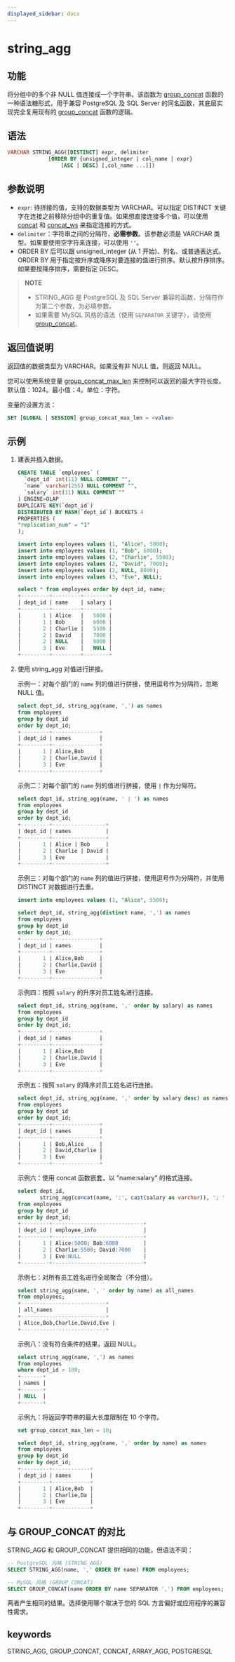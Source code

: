 ```yaml
---
displayed_sidebar: docs
---
```


# string_agg

## 功能

将分组中的多个非 NULL 值连接成一个字符串。该函数为 [group_concat](./group_concat.md) 函数的一种语法糖形式，用于兼容 PostgreSQL 及 SQL Server 的同名函数，其底层实现完全复用现有的 [group_concat](./group_concat.md) 函数的逻辑。

## 语法

```SQL
VARCHAR STRING_AGG([DISTINCT] expr, delimiter
             [ORDER BY {unsigned_integer | col_name | expr}
                 [ASC | DESC] [,col_name ...]])
```

## 参数说明

- `expr`: 待拼接的值，支持的数据类型为 VARCHAR。可以指定 DISTINCT 关键字在连接之前移除分组中的重复值。如果想直接连接多个值，可以使用 [concat](../string-functions/concat.md) 和 [concat_ws](../string-functions/concat_ws.md) 来指定连接的方式。
- `delimiter`：字符串之间的分隔符，**必需参数**。该参数必须是 VARCHAR 类型。如果要使用空字符来连接，可以使用 `''`。
- ORDER BY 后可以跟 unsigned_integer (从 1 开始)、列名、或普通表达式。ORDER BY 用于指定按升序或降序对要连接的值进行排序。默认按升序排序。如果要按降序排序，需要指定 DESC。

> **NOTE**
>
> - STRING_AGG 是 PostgreSQL 及 SQL Server 兼容的函数，分隔符作为第二个参数，为必填参数。
> - 如果需要 MySQL 风格的语法（使用 `SEPARATOR` 关键字），请使用 [group_concat](./group_concat.md)。

## 返回值说明

返回值的数据类型为 VARCHAR。如果没有非 NULL 值，则返回 NULL。

您可以使用系统变量 [group_concat_max_len](../../System_variable.md#group_concat_max_len) 来控制可以返回的最大字符长度。默认值：1024。最小值：4。单位：字符。

变量的设置方法：

```sql
SET [GLOBAL | SESSION] group_concat_max_len = <value>
```

## 示例

1. 建表并插入数据。

   ```sql
   CREATE TABLE `employees` (
     `dept_id` int(11) NULL COMMENT "",
     `name` varchar(255) NULL COMMENT "",
     `salary` int(11) NULL COMMENT ""
   ) ENGINE=OLAP
   DUPLICATE KEY(`dept_id`)
   DISTRIBUTED BY HASH(`dept_id`) BUCKETS 4
   PROPERTIES (
   "replication_num" = "1"
   );

   insert into employees values (1, "Alice", 5000);
   insert into employees values (1, "Bob", 6000);
   insert into employees values (2, "Charlie", 5500);
   insert into employees values (2, "David", 7000);
   insert into employees values (2, NULL, 8000);
   insert into employees values (3, "Eve", NULL);

   select * from employees order by dept_id, name;
   +---------+---------+--------+
   | dept_id | name    | salary |
   +---------+---------+--------+
   |       1 | Alice   |   5000 |
   |       1 | Bob     |   6000 |
   |       2 | Charlie |   5500 |
   |       2 | David   |   7000 |
   |       2 | NULL    |   8000 |
   |       3 | Eve     |   NULL |
   +---------+---------+--------+
   ```

2. 使用 string_agg 对值进行拼接。

   示例一：对每个部门的 `name` 列的值进行拼接，使用逗号作为分隔符，忽略 NULL 值。

   ```sql
   select dept_id, string_agg(name, ',') as names 
   from employees 
   group by dept_id 
   order by dept_id;
   +---------+---------------+
   | dept_id | names         |
   +---------+---------------+
   |       1 | Alice,Bob     |
   |       2 | Charlie,David |
   |       3 | Eve           |
   +---------+---------------+
   ```

   示例二：对每个部门的 `name` 列的值进行拼接，使用 ` | ` 作为分隔符。

   ```sql
   select dept_id, string_agg(name, ' | ') as names 
   from employees 
   group by dept_id 
   order by dept_id;
   +---------+-----------------+
   | dept_id | names           |
   +---------+-----------------+
   |       1 | Alice | Bob     |
   |       2 | Charlie | David |
   |       3 | Eve             |
   +---------+-----------------+
   ```

   示例三：对每个部门的 `name` 列的值进行拼接，使用逗号作为分隔符，并使用 DISTINCT 对数据进行去重。

   ```sql
   insert into employees values (1, "Alice", 5500);
   
   select dept_id, string_agg(distinct name, ',') as names 
   from employees 
   group by dept_id 
   order by dept_id;
   +---------+---------------+
   | dept_id | names         |
   +---------+---------------+
   |       1 | Alice,Bob     |
   |       2 | Charlie,David |
   |       3 | Eve           |
   +---------+---------------+
   ```

   示例四：按照 `salary` 的升序对员工姓名进行连接。

   ```sql
   select dept_id, string_agg(name, ',' order by salary) as names 
   from employees 
   group by dept_id 
   order by dept_id;
   +---------+---------------+
   | dept_id | names         |
   +---------+---------------+
   |       1 | Alice,Bob     |
   |       2 | Charlie,David |
   |       3 | Eve           |
   +---------+---------------+
   ```

   示例五：按照 `salary` 的降序对员工姓名进行连接。

   ```sql
   select dept_id, string_agg(name, ',' order by salary desc) as names 
   from employees 
   group by dept_id 
   order by dept_id;
   +---------+---------------+
   | dept_id | names         |
   +---------+---------------+
   |       1 | Bob,Alice     |
   |       2 | David,Charlie |
   |       3 | Eve           |
   +---------+---------------+
   ```

   示例六：使用 concat 函数嵌套，以 "name:salary" 的格式连接。

   ```sql
   select dept_id, 
          string_agg(concat(name, ':', cast(salary as varchar)), '; ' order by salary) as employee_info
   from employees 
   group by dept_id 
   order by dept_id;
   +---------+-----------------------------+
   | dept_id | employee_info               |
   +---------+-----------------------------+
   |       1 | Alice:5000; Bob:6000        |
   |       2 | Charlie:5500; David:7000    |
   |       3 | Eve:NULL                    |
   +---------+-----------------------------+
   ```

   示例七：对所有员工姓名进行全局聚合（不分组）。

   ```sql
   select string_agg(name, ', ' order by name) as all_names 
   from employees;
   +---------------------------+
   | all_names                 |
   +---------------------------+
   | Alice,Bob,Charlie,David,Eve |
   +---------------------------+
   ```

   示例八：没有符合条件的结果，返回 NULL。

   ```sql
   select string_agg(name, ',') as names 
   from employees 
   where dept_id > 100;
   +-------+
   | names |
   +-------+
   | NULL  |
   +-------+
   ```

   示例九：将返回字符串的最大长度限制在 10 个字符。

   ```sql
   set group_concat_max_len = 10;

   select dept_id, string_agg(name, ',' order by name) as names 
   from employees 
   group by dept_id 
   order by dept_id;
   +---------+------------+
   | dept_id | names      |
   +---------+------------+
   |       1 | Alice,Bob  |
   |       2 | Charlie,Da |
   |       3 | Eve        |
   +---------+------------+
   ```

## 与 GROUP_CONCAT 的对比

STRING_AGG 和 GROUP_CONCAT 提供相同的功能，但语法不同：

```sql
-- PostgreSQL 风格 (STRING_AGG)
SELECT STRING_AGG(name, ',' ORDER BY name) FROM employees;

-- MySQL 风格 (GROUP_CONCAT)
SELECT GROUP_CONCAT(name ORDER BY name SEPARATOR ',') FROM employees;
```

两者产生相同的结果。选择使用哪个取决于您的 SQL 方言偏好或应用程序的兼容性需求。

## keywords

STRING_AGG, GROUP_CONCAT, CONCAT, ARRAY_AGG, POSTGRESQL
